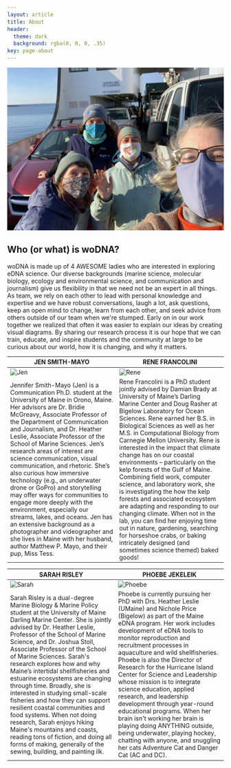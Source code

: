 ```yaml
---
layout: article
title: About
header:
  theme: dark
  background: rgba(0, 0, 0, .35)
key: page-about
---
```


![Ferry Group Photo](/assets/images/HI/HI-FerryGroup2.jpeg)

## Who (or what) is woDNA?

woDNA is made up of 4 AWESOME ladies who are interested in exploring eDNA science. Our diverse backgrounds (marine science, molecular biology, ecology and environmental science, and communication and journalism) give us flexibility in that we need not be an expert in all things. As team, we rely on each other to lead with personal knowledge and expertise and we have robust conversations, laugh a lot, ask questions, keep an open mind to change, learn from each other, and seek advice from others outside of our team when we're stumped. Early on in our work together we realized that often it was easier to explain our ideas by creating visual diagrams. By sharing our research process it is our hope that we can train, educate, and inspire students and the community at large to be curious about our world, how it is changing, and why it matters.

| **JEN SMITH-MAYO** | **RENE FRANCOLINI** |
| --- |  --- |
| ![Jen](https://maine-wodna.github.io/assets/images/JenProfile.jpg) | ![Rene](https://maine-wodna.github.io/assets/images/ReneProfile.jpg)|
|Jennifer Smith-Mayo (Jen) is a Communication Ph.D. student at the University of Maine in Orono, Maine. Her advisors are Dr. Bridie McGreavy, Associate Professor of the Department of Communication and Journalism, and Dr. Heather Leslie, Associate Professor of the School of Marine Sciences. Jen’s research areas of interest are science communication, visual communication, and rhetoric. She’s also curious how immersive technology (e.g., an underwater drone or GoPro) and storytelling may offer ways for communities to engage more deeply with the environment, especially our streams, lakes, and oceans. Jen has an extensive background as a photographer and videographer and she lives in Maine with her husband, author Matthew P. Mayo, and their pup, Miss Tess.|Rene Francolini is a PhD student jointly advised by Damian Brady at University of Maine’s Darling Marine Center and Doug Rasher at Bigelow Laboratory for Ocean Sciences. Rene earned her B.S. in Biological Sciences as well as her M.S. in Computational Biology from Carnegie Mellon University. Rene is interested in the impact that climate change has on our coastal environments – particularly on the kelp forests of the Gulf of Maine. Combining field work, computer science, and laboratory work, she is investigating the how the kelp forests and associated ecosystem are adapting and responding to our changing climate. When not in the lab, you can find her enjoying time out in nature, gardening, searching for horseshoe crabs, or baking intricately designed (and sometimes science themed) baked goods! |


| **SARAH RISLEY** | **PHOEBE JEKELEIK** |
| --- |  --- |
| ![Sarah](https://maine-wodna.github.io/assets/images/SarahProfile2.jpg) | ![Phoebe](https://maine-wodna.github.io/assets/images/PhoebeProfile.jpg)|
|Sarah Risley is a dual-degree Marine Biology & Marine Policy student at the University of Maine Darling Marine Center. She is jointly advised by Dr. Heather Leslie, Professor of the School of Marine Science, and Dr. Joshua Stoll, Associate Professor of the School of Marine Sciences. Sarah's research explores how and why Maine’s intertidal shellfisheries and estuarine ecosystems are changing through time. Broadly, she is interested in studying small-scale fisheries and how they can support resilient coastal communities and food systems. When not doing research, Sarah enjoys hiking Maine's mountains and coasts, reading tons of fiction, and doing all forms of making, generally of the sewing, building, and painting ilk. |Phoebe is currently pursuing her PhD with Drs. Heather Leslie (UMaine) and Nichole Price (Bigelow) as part of the Maine eDNA program. Her work includes development of eDNA tools to monitor reproduction and recruitment processes in aquaculture and wild shellfisheries. Phoebe is also the Director of Research for the Hurricane Island Center for Science and Leadership whose mission is to integrate science education, applied research, and leadership development through year-round educational programs. When her brain isn't working her brain is playing doing ANYTHING outside, being underwater, playing hockey, chatting with anyone, and snuggling her cats Adventure Cat and Danger Cat (AC and DC). |